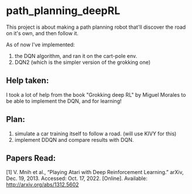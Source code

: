 # path_planning_deepRL

This project is about making a path planning robot that'll discover the road on it's own, and then follow it.

As of now I've implemented:
1. the DQN algorithm, and ran it on the cart-pole env. 
2. DQN2 (which is the simpler version of the grokking one)


## Help taken:
I took a lot of help from the book "Grokking deep RL" by Miguel Morales to be able to implement the DQN, and for learning!

## Plan:

1. simulate a car training itself to follow a road. (will use KIVY for this)
2. implement DDQN and compare results with DQN.


## Papers Read:
[1] V. Mnih et al., “Playing Atari with Deep Reinforcement Learning.” arXiv, Dec. 19, 2013. Accessed: Oct. 17, 2022. [Online]. Available: http://arxiv.org/abs/1312.5602
